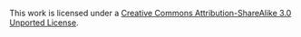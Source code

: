This work is licensed under a [Creative Commons Attribution-ShareAlike 3.0 Unported License](http://creativecommons.org/licenses/by-sa/3.0/).
